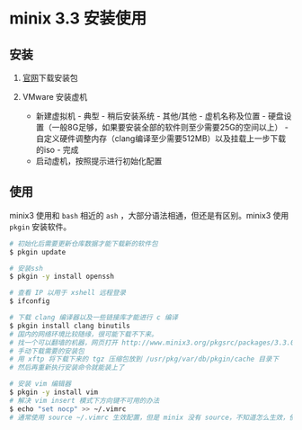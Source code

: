 # minix 3.3 安装使用

## 安装

1. [官网](https://wiki.minix3.org/doku.php?id=www:download:start)下载安装包

2. VMware 安装虚机
    - 新建虚拟机 - 典型 - 稍后安装系统 - 其他/其他 - 虚机名称及位置 - 硬盘设置（一般8G足够，如果要安装全部的软件则至少需要25G的空间以上） - 自定义硬件调整内存（clang编译至少需要512MB）以及挂载上一步下载的iso - 完成
    - 启动虚机，按照提示进行初始化配置

## 使用

minix3 使用和 `bash` 相近的 `ash` ，大部分语法相通，但还是有区别。minix3 使用 `pkgin` 安装软件。

``` BASH
# 初始化后需要更新仓库数据才能下载新的软件包
$ pkgin update

# 安装ssh
$ pkgin -y install openssh

# 查看 IP 以用于 xshell 远程登录
$ ifconfig

# 下载 clang 编译器以及一些链接库才能进行 c 编译
$ pkgin install clang binutils
# 国内的网络环境比较随缘，很可能下载不下来。
# 找一个可以翻墙的机器，网页打开 http://www.minix3.org/pkgsrc/packages/3.3.0/i386/All/
# 手动下载需要的安装包
# 用 xftp 将下载下来的 tgz 压缩包放到 /usr/pkg/var/db/pkgin/cache 目录下
# 然后再重新执行安装命令就能装上了

# 安装 vim 编辑器
$ pkgin -y install vim
# 解决 vim insert 模式下方向键不可用的办法
$ echo "set nocp" >> ~/.vimrc
# 通常使用 source ~/.vimrc 生效配置，但是 minix 没有 source，不知道怎么生效，使用重启可以实现。。

```
